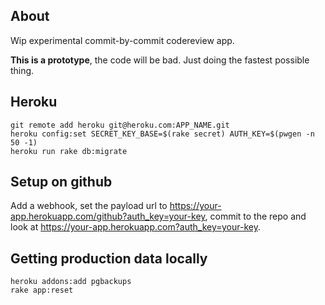 ## About

Wip experimental commit-by-commit codereview app.

**This is a prototype**, the code will be bad. Just doing the fastest possible thing.

## Heroku

    git remote add heroku git@heroku.com:APP_NAME.git
    heroku config:set SECRET_KEY_BASE=$(rake secret) AUTH_KEY=$(pwgen -n 50 -1)
    heroku run rake db:migrate

## Setup on github

Add a webhook, set the payload url to https://your-app.herokuapp.com/github?auth_key=your-key, commit to the repo and look at https://your-app.herokuapp.com?auth_key=your-key.

## Getting production data locally

    heroku addons:add pgbackups
    rake app:reset
